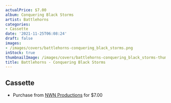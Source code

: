 ```yaml
---
actualPrice: $7.00
album: Conquering Black Storms
artist: Battlehorns
categories:
- Cassette
date: '2021-11-25T06:08:24'
draft: false
images:
- /images/covers/battlehorns-conquering_black_storms.png
inStock: true
thumbnailImage: /images/covers/battlehorns-conquering_black_storms-thumb.png
title: Battlehorns - Conquering Black Storms
---
```


## Cassette
* Purchase from [NWN Productions](http://shop.nwnprod.com/index.php?route=product/product&path=73&product_id=11151&sort=pd.name&order=ASC) for $7.00
